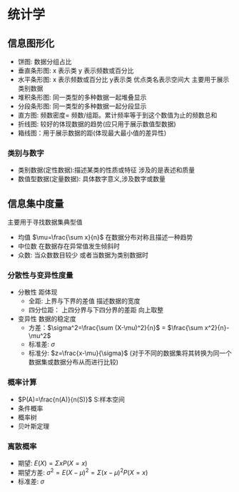 
# 统计学

## 信息图形化

* 饼图: 数据分组占比
* 垂直条形图: x 表示类 y 表示频数或百分比
* 水平条形图: x 表示频数或百分比 y表示类 优点类名表示空间大 主要用于展示类别数据
* 堆积条形图: 同一类型的多种数据一起堆叠显示
* 分段条形图: 同一类型的多种数据一起分段显示
* 直方图: 频数密度= 频数/组距。累计频率等于到这个数值为止的频数总和
* 折线图: 较好的体现数据的趋势(应只用于展示数值型数据)
* 箱线图：用于展示数据的距(体现最大最小值的差异性)

### 类别与数字

* 类别数据(定性数据):描述某类的性质或特征 涉及的是表述和质量
* 数值型数据(定量数据): 具体数字意义,涉及数字或数量 

## 信息集中度量

 主要用于寻找数据集典型值

* 均值 $\mu=\frac{\sum x}{n}$  在数据分布对称且描述一种趋势
* 中位数 在数据存在异常值发生倾斜时
* 众数: 当众数数目较少 或者当数据为类别数据时

### 分散性与变异性度量

* 分散性 距体现
  * 全距: 上界与下界的差值 描述数据的宽度
  * 四分位距： 上四分界与下四分界的差距 向上取整
* 变异性 数据的稳定度
  * 方差：$\sigma^2=\frac{\sum (X-\mu)^2}{n}$ = $\frac{\sum x^2}{n}-\mu^2$
  * 标准差: $\sigma$
  * 标准分: $z=\frac{x-\mu}{\sigma}$ (对于不同的数据集将其转换为同一个数据集或数据分布从而进行比较)
  
### 概率计算

* $P(A)=\frac{n(A)}{n(S)}$ S:样本空间
* 条件概率
* 概率树
* 贝叶斯定理

### 离散概率

* 期望: $E(X)=\Sigma xP(X=x)$
* 期望方差: $\sigma^2 =E(X-\mu)^2=\Sigma (x-\mu)^2P(X=x)$
* 标准差: $\sigma$